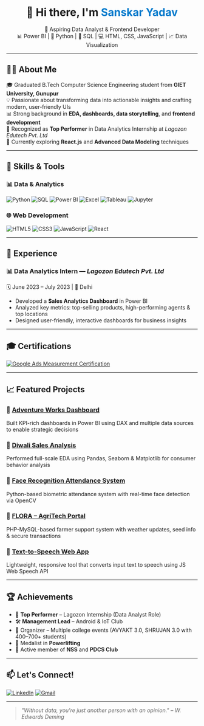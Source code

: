 <h1 align="center">👋 Hi there, I'm <span style="color:#007acc">Sanskar Yadav</span></h1>

<p align="center">
  🎯 Aspiring Data Analyst & Frontend Developer<br>
  📊 Power BI | 🐍 Python | 🧠 SQL | 💻 HTML, CSS, JavaScript | 📈 Data Visualization
</p>

---

## 👨‍💻 About Me

🎓 Graduated B.Tech Computer Science Engineering student from **GIET University, Gunupur**   
💡 Passionate about transforming data into actionable insights and crafting modern, user-friendly UIs  
📊 Strong background in **EDA, dashboards, data storytelling**, and **frontend development**  
🏅 Recognized as **Top Performer** in Data Analytics Internship at *Lagozon Edutech Pvt. Ltd*  
🌱 Currently exploring **React.js** and **Advanced Data Modeling** techniques  

---

## 🚀 Skills & Tools

### 📊 Data & Analytics
![Python](https://img.shields.io/badge/-Python-3776AB?style=flat-square&logo=python&logoColor=white)
![SQL](https://img.shields.io/badge/-SQL-025E8C?style=flat-square&logo=mysql&logoColor=white)
![Power BI](https://img.shields.io/badge/-PowerBI-F2C811?style=flat-square&logo=power-bi&logoColor=black)
![Excel](https://img.shields.io/badge/-Excel-217346?style=flat-square&logo=microsoft-excel&logoColor=white)
![Tableau](https://img.shields.io/badge/-Tableau-E97627?style=flat-square&logo=tableau&logoColor=white)
![Jupyter](https://img.shields.io/badge/-Jupyter-F37626?style=flat-square&logo=jupyter&logoColor=white)

### 🌐 Web Development
![HTML5](https://img.shields.io/badge/-HTML5-E34F26?style=flat-square&logo=html5&logoColor=white)
![CSS3](https://img.shields.io/badge/-CSS3-1572B6?style=flat-square&logo=css3&logoColor=white)
![JavaScript](https://img.shields.io/badge/-JavaScript-F7DF1E?style=flat-square&logo=javascript&logoColor=black)
![React](https://img.shields.io/badge/-React-20232A?style=flat-square&logo=react&logoColor=61DAFB)

---

## 💼 Experience

### 📊 Data Analytics Intern — *Lagozon Edutech Pvt. Ltd*  
🗓️ June 2023 – July 2023 | 📍 Delhi  
- Developed a **Sales Analytics Dashboard** in Power BI  
- Analyzed key metrics: top-selling products, high-performing agents & top locations  
- Designed user-friendly, interactive dashboards for business insights  

---

## 🎓 Certifications

[![Google Ads Measurement Certification](https://img.shields.io/badge/Google%20Ads%20Certification-Measurement-brightgreen?style=for-the-badge&logo=google)](https://skillshop.credential.net/b90ea1f7-0da4-4c90-adf3-73f11c655fd4#acc.XotYUpGa)

---

## 📈 Featured Projects

### 🔹 [Adventure Works Dashboard](https://github.com/Sanskar5746/PowerBI-Final-Project)  
Built KPI-rich dashboards in Power BI using DAX and multiple data sources to enable strategic decisions

### 🔹 [Diwali Sales Analysis](https://github.com/Sanskar5746/Diwali_Sales_Analysis)  
Performed full-scale EDA using Pandas, Seaborn & Matplotlib for consumer behavior analysis

### 🔹 [Face Recognition Attendance System](https://github.com/Sanskar5746/Face-Recognition-Attendance-System)  
Python-based biometric attendance system with real-time face detection via OpenCV

### 🔹 [FLORA – AgriTech Portal](https://github.com/Sanskar5746)  
PHP-MySQL-based farmer support system with weather updates, seed info & secure transactions

### 🔹 [Text-to-Speech Web App](https://github.com/Sanskar5746)  
Lightweight, responsive tool that converts input text to speech using JS Web Speech API

---

## 🏆 Achievements

- 🥇 **Top Performer** – Lagozon Internship (Data Analyst Role)  
- 🛠️ **Management Lead** – Android & IoT Club  
- 🧠 Organizer – Multiple college events (AVYAKT 3.0, SHRUJAN 3.0 with 400–700+ students)  
- 💪 Medalist in **Powerlifting**  
- 🌿 Active member of **NSS** and **PDCS Club**

---

## 📫 Let's Connect!

[![LinkedIn](https://img.shields.io/badge/-LinkedIn-0077B5?style=flat-square&logo=linkedin&logoColor=white)](https://www.linkedin.com/in/sanskar-yadav-173a2a234/)
[![Gmail](https://img.shields.io/badge/-Gmail-D14836?style=flat-square&logo=gmail&logoColor=white)](mailto:sanskaryadav5746@gmail.com)

---

> _"Without data, you're just another person with an opinion." – W. Edwards Deming_
